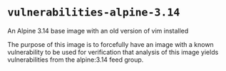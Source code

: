 # `vulnerabilities-alpine-3.14`
An Alpine 3.14 base image with an old version of vim installed

The purpose of this image is to forcefully have an image with a known vulnerability to be used for verification that analysis of this image yields vulnerabilities from the alpine:3.14 feed group.